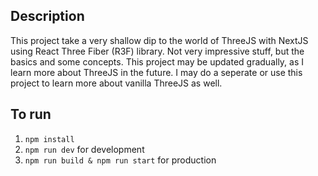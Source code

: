 ## Description

This project take a very shallow dip to the world of ThreeJS with NextJS using React Three Fiber (R3F) library. Not very impressive stuff, but the basics and some concepts. This project may be updated gradually, as I learn more about ThreeJS in the future. I may do a seperate or use this project to learn more about vanilla ThreeJS as well.

## To run

1. `npm install`
2. `npm run dev` for development
3. `npm run build & npm run start` for production